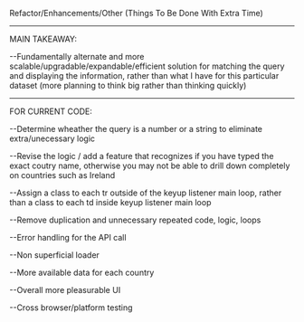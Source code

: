 Refactor/Enhancements/Other (Things To Be Done With Extra Time)


____________________________________________________________
MAIN TAKEAWAY:

--Fundamentally alternate and more scalable/upgradable/expandable/efficient solution for matching the query and displaying the information, rather than what I have for this particular dataset (more planning to think big rather than thinking quickly)


____________________________________________________________
FOR CURRENT CODE:

--Determine wheather the query is a number or a string to eliminate extra/unecessary logic

--Revise the logic / add a feature that recognizes if you have typed the exact coutry name, otherwise you may not be able to drill down completely on countries such as Ireland

--Assign a class to each tr outside of the keyup listener main loop, rather than a class to each td inside keyup listener main loop

--Remove duplication and unnecessary repeated code, logic, loops

--Error handling for the API call

--Non superficial loader 

--More available data for each country

--Overall more pleasurable UI

--Cross browser/platform testing

